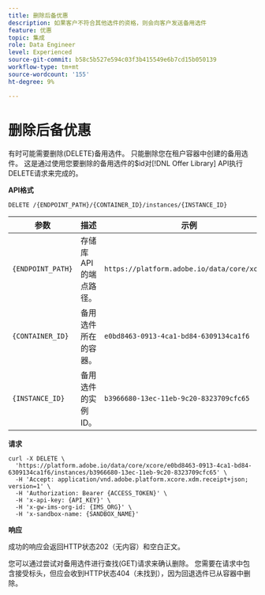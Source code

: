 ```yaml
---
title: 删除后备优惠
description: 如果客户不符合其他选件的资格，则会向客户发送备用选件
feature: 优惠
topic: 集成
role: Data Engineer
level: Experienced
source-git-commit: b58c5b527e594c03f3b415549e6b7cd15b050139
workflow-type: tm+mt
source-wordcount: '155'
ht-degree: 9%

---
```


# 删除后备优惠

有时可能需要删除(DELETE)备用选件。 只能删除您在租户容器中创建的备用选件。 这是通过使用您要删除的备用选件的$id对[!DNL Offer Library] API执行DELETE请求来完成的。

**API格式**

```http
DELETE /{ENDPOINT_PATH}/{CONTAINER_ID}/instances/{INSTANCE_ID}
```

| 参数 | 描述 | 示例 |
| --------- | ----------- | ------- |
| `{ENDPOINT_PATH}` | 存储库API的端点路径。 | `https://platform.adobe.io/data/core/xcore/` |
| `{CONTAINER_ID}` | 备用选件所在的容器。 | `e0bd8463-0913-4ca1-bd84-6309134ca1f6` |
| `{INSTANCE_ID}` | 备用选件的实例ID。 | `b3966680-13ec-11eb-9c20-8323709cfc65` |

**请求**

```shell
curl -X DELETE \
  'https://platform.adobe.io/data/core/xcore/e0bd8463-0913-4ca1-bd84-6309134ca1f6/instances/b3966680-13ec-11eb-9c20-8323709cfc65' \
  -H 'Accept: application/vnd.adobe.platform.xcore.xdm.receipt+json; version=1' \
  -H 'Authorization: Bearer {ACCESS_TOKEN}' \
  -H 'x-api-key: {API_KEY}' \
  -H 'x-gw-ims-org-id: {IMS_ORG}' \
  -H 'x-sandbox-name: {SANDBOX_NAME}'
```

**响应**

成功的响应会返回HTTP状态202（无内容）和空白正文。

您可以通过尝试对备用选件进行查找(GET)请求来确认删除。 您需要在请求中包含接受标头，但应会收到HTTP状态404（未找到），因为回退选件已从容器中删除。
